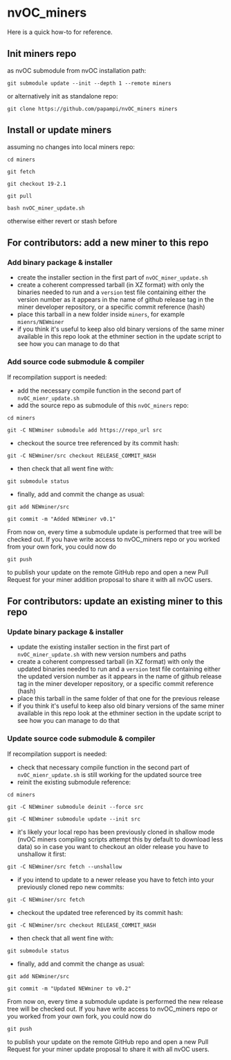 # nvOC_miners

Here is a quick how-to for reference.

## Init miners repo
as nvOC submodule from nvOC installation path:

`git submodule update --init --depth 1 --remote miners`

or alternatively init as standalone repo:

`git clone https://github.com/papampi/nvOC_miners miners`

## Install or update miners
assuming no changes into local miners repo:

`cd miners`

`git fetch`

`git checkout 19-2.1`

`git pull`

`bash nvOC_miner_update.sh`

otherwise either revert or stash before

## For contributors: add a new miner to this repo

### Add binary package & installer
- create the installer section in the first part of `nvOC_miner_update.sh`
- create a coherent compressed tarball (in XZ format) with only the binaries needed to run and a `version` test file containing either the version number as it appears in the name of github release tag in the miner developer repository, or a specific commit reference (hash)
- place this tarball in a new folder inside `miners`, for example `mienrs/NEWminer`
- if you think it's useful to keep also old binary versions of the same miner available in this repo look at the ethminer section in the update script to see how you can manage to do that

### Add source code submodule & compiler
If recompilation support is needed:
- add the necessary compile function in the second part of `nvOC_mienr_update.sh`
- add the source repo as submodule of this `nvOC_miners` repo:

`cd miners`

`git -C NEWminer submodule add https://repo_url src`

- checkout the source tree referenced by its commit hash:

`git -C NEWminer/src checkout RELEASE_COMMIT_HASH`

- then check that all went fine with:

`git submodule status`

- finally, add and commit the change as usual:

`git add NEWminer/src`

`git commit -m "Added NEWminer v0.1"`

From now on, every time a submodule update is performed that tree will be checked out.
If you have write access to nvOC_miners repo or you worked from your own fork, you could now do

`git push`

to publish your update on the remote GitHub repo and open a new Pull Request for your miner addition proposal to share it with all nvOC users.

## For contributors: update an existing miner to this repo

### Update binary package & installer
- update the existing installer section in the first part of `nvOC_miner_update.sh` with new version numbers and paths
- create a coherent compressed tarball (in XZ format) with only the updated binaries needed to run and a `version` test file containing either the updated version number as it appears in the name of github release tag in the miner developer repository, or a specific commit reference (hash)
- place this tarball in the same folder of that one for the previous release
- if you think it's useful to keep also old binary versions of the same miner available in this repo look at the ethminer section in the update script to see how you can manage to do that

### Update source code submodule & compiler
If recompilation support is needed:
- check that necessary compile function in the second part of `nvOC_mienr_update.sh` is still working for the updated source tree
- reinit the existing submodule reference:

`cd miners`

`git -C NEWminer submodule deinit --force src`

`git -C NEWminer submodule update --init src`

- it's likely your local repo has been previously cloned in shallow mode (nvOC miners compiling scripts attempt this by default to download less data) so in case you want to checkout an older release you have to unshallow it first:

`git -C NEWminer/src fetch --unshallow`

- if you intend to update to a newer release you have to fetch into your previously cloned repo new commits:

`git -C NEWminer/src fetch`

- checkout the updated tree referenced by its commit hash:

`git -C NEWminer/src checkout RELEASE_COMMIT_HASH`

- then check that all went fine with:

`git submodule status`

- finally, add and commit the change as usual:

`git add NEWminer/src`

`git commit -m "Updated NEWminer to v0.2"`

From now on, every time a submodule update is performed the new release tree will be checked out.
If you have write access to nvOC_miners repo or you worked from your own fork, you could now do

`git push`

to publish your update on the remote GitHub repo and open a new Pull Request for your miner update proposal to share it with all nvOC users.